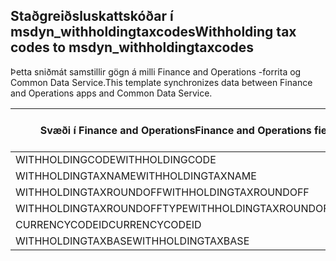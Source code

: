 ## <a name="withholding-tax-codes-to-msdyn_withholdingtaxcodes"></a><span data-ttu-id="373a0-101">Staðgreiðsluskattskóðar í msdyn_withholdingtaxcodes</span><span class="sxs-lookup"><span data-stu-id="373a0-101">Withholding tax codes to msdyn_withholdingtaxcodes</span></span>

<span data-ttu-id="373a0-102">Þetta sniðmát samstillir gögn á milli Finance and Operations -forrita og Common Data Service.</span><span class="sxs-lookup"><span data-stu-id="373a0-102">This template synchronizes data between Finance and Operations apps and Common Data Service.</span></span>

<span data-ttu-id="373a0-103">Svæði í Finance and Operations</span><span class="sxs-lookup"><span data-stu-id="373a0-103">Finance and Operations field</span></span> | <span data-ttu-id="373a0-104">Gerð vörpunar</span><span class="sxs-lookup"><span data-stu-id="373a0-104">Map type</span></span> | <span data-ttu-id="373a0-105">Annar Dynamics 365 reitur</span><span class="sxs-lookup"><span data-stu-id="373a0-105">Other Dynamics 365 field</span></span> | <span data-ttu-id="373a0-106">Sjálfgildi</span><span class="sxs-lookup"><span data-stu-id="373a0-106">Default value</span></span>
---|---|---|---
<span data-ttu-id="373a0-107">WITHHOLDINGCODE</span><span class="sxs-lookup"><span data-stu-id="373a0-107">WITHHOLDINGCODE</span></span> | = | <span data-ttu-id="373a0-108">msdyn_name</span><span class="sxs-lookup"><span data-stu-id="373a0-108">msdyn_name</span></span> | 
<span data-ttu-id="373a0-109">WITHHOLDINGTAXNAME</span><span class="sxs-lookup"><span data-stu-id="373a0-109">WITHHOLDINGTAXNAME</span></span> | = | <span data-ttu-id="373a0-110">msdyn_description</span><span class="sxs-lookup"><span data-stu-id="373a0-110">msdyn_description</span></span> | 
<span data-ttu-id="373a0-111">WITHHOLDINGTAXROUNDOFF</span><span class="sxs-lookup"><span data-stu-id="373a0-111">WITHHOLDINGTAXROUNDOFF</span></span> | = | <span data-ttu-id="373a0-112">msdyn_roundoff</span><span class="sxs-lookup"><span data-stu-id="373a0-112">msdyn_roundoff</span></span> | 
<span data-ttu-id="373a0-113">WITHHOLDINGTAXROUNDOFFTYPE</span><span class="sxs-lookup"><span data-stu-id="373a0-113">WITHHOLDINGTAXROUNDOFFTYPE</span></span> | >< | <span data-ttu-id="373a0-114">msdyn_roundofftype</span><span class="sxs-lookup"><span data-stu-id="373a0-114">msdyn_roundofftype</span></span> | 
<span data-ttu-id="373a0-115">CURRENCYCODEID</span><span class="sxs-lookup"><span data-stu-id="373a0-115">CURRENCYCODEID</span></span> | = | <span data-ttu-id="373a0-116">msdyn_currency.isocurrencycode</span><span class="sxs-lookup"><span data-stu-id="373a0-116">msdyn_currency.isocurrencycode</span></span> | 
<span data-ttu-id="373a0-117">WITHHOLDINGTAXBASE</span><span class="sxs-lookup"><span data-stu-id="373a0-117">WITHHOLDINGTAXBASE</span></span> | >< | <span data-ttu-id="373a0-118">msdyn_taxableamountorigin</span><span class="sxs-lookup"><span data-stu-id="373a0-118">msdyn_taxableamountorigin</span></span> | 
